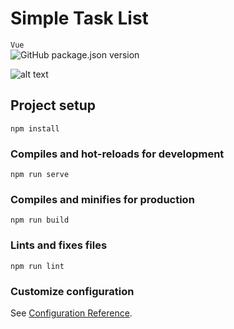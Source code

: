 # Simple Task List
`Vue`       
![GitHub package.json version](https://img.shields.io/github/package-json/v/bobandmermaid/simple-task-list?style=flat-square)

![alt text](todo2.jpg)

## Project setup
```
npm install
```

### Compiles and hot-reloads for development
```
npm run serve
```

### Compiles and minifies for production
```
npm run build
```

### Lints and fixes files
```
npm run lint
```

### Customize configuration
See [Configuration Reference](https://cli.vuejs.org/config/).
